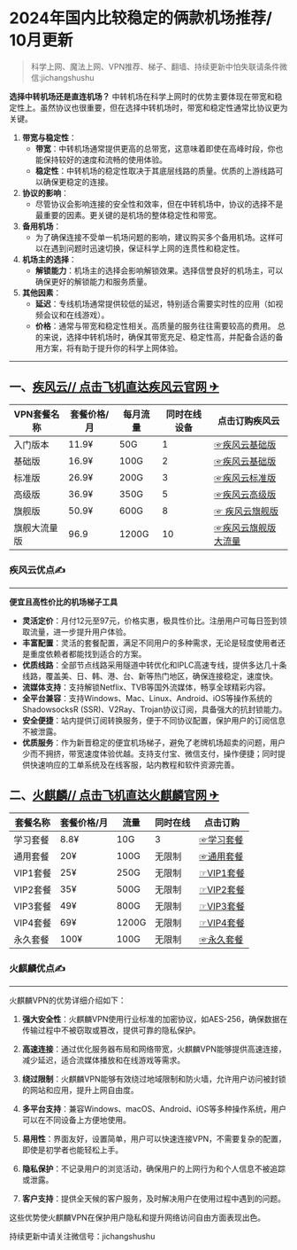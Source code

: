 # 2024年国内比较稳定的俩款机场推荐/ 10月更新
>科学上网、魔法上网、VPN推荐、梯子、翻墙、持续更新中怕失联请条件微信:jichangshushu

**选择中转机场还是直连机场？**
中转机场在科学上网时的优势主要体现在带宽和稳定性上。虽然协议也很重要，但在选择中转机场时，带宽和稳定性通常比协议更为关键。
1. **带宽与稳定性**：
   - **带宽**：中转机场通常提供更高的总带宽，这意味着即使在高峰时段，你也能保持较好的速度和流畅的使用体验。
   - **稳定性**：中转机场的稳定性取决于其底层线路的质量。优质的上游线路可以确保更稳定的连接。
2. **协议的影响**：
   - 尽管协议会影响连接的安全性和效率，但在中转机场中，协议的选择不是最重要的因素。更关键的是机场的整体稳定性和带宽。
3. **备用机场**：
   - 为了确保连接不受单一机场问题的影响，建议购买多个备用机场。这样可以在遇到问题时迅速切换，保证科学上网的连贯性和稳定性。
4. **机场主的选择**：
   - **解锁能力**：机场主的选择会影响解锁效果。选择信誉良好的机场主，可以确保更好的解锁能力和服务质量。
5. **其他因素**：
   - **延迟**：专线机场通常提供较低的延迟，特别适合需要实时性的应用（如视频会议和在线游戏）。
   - **价格**：通常与带宽和稳定性相关。高质量的服务往往需要较高的费用。
总的来说，选择中转机场时，确保其带宽充足、稳定性高，并配备合适的备用方案，将有助于提升你的科学上网体验。

---

## 一、[疾风云//    点击飞机直达疾风云官网 ✈](https://homes.tr25.cn?code=hnmk "疾风云点击飞机直达官网 ✈")

|  VPN套餐名称 | 套餐价格/月 |每月流量   | 同时在线设备  | 点击订购疾风云  |
| ------------ | ------------ | ------------ | ------------ | ------------ |
| 入门版本  |11.9¥   |50G | 1 |[☞疾风云基础版 ](https://homes.tr25.cn?code=hnmk "☞疾风云基础版 ")  |
| 基础版  | 16.9¥   |100G   | 2  |[☞疾风云基础版](https://homes.tr25.cn?code=hnmk "☞疾风云基础版")  |
| 标准版  | 26.9¥  |200G   |  3 |[☞疾风云标准版 ](https://homes.tr25.cn?code=hnmk "☞疾风云标准版 ")  |
| 高级版 |36.9¥   |350G   | 5  | [☞疾风云高级版](https://homes.tr25.cn?code=hnmk "☞疾风云高级版")  |
| 旗舰版  |50.9¥   |600G   | 8  | [☞ 疾风云旗舰版](https://homes.tr25.cn?code=hnmk "☞ 疾风云旗舰版")  |
| 旗舰大流量版  | 96.9  |1200G   | 10  |  [☞疾风云旗舰版大流量](https://homes.tr25.cn?code=hnmk "☞疾风云旗舰版大流量")  |

### 疾风云优点✍
---

**便宜且高性价比的机场梯子工具**

- **灵活定价**：月付12元至97元，价格实惠，极具性价比。注册用户可每日签到领取流量，进一步提升用户体验。
- **丰富配置**：灵活的套餐配置，满足不同用户的多种需求，无论是轻度使用者还是重度依赖者都能找到适合的方案。
- **优质线路**：全部节点线路采用隧道中转优化和IPLC高速专线，提供多达几十条线路，覆盖美、日、韩、港、台、新等热门地区，确保连接稳定，速度快。
- **流媒体支持**：支持解锁Netflix、TVB等国外流媒体，畅享全球精彩内容。
- **全平台兼容**：支持Windows、Mac、Linux、Android、iOS等操作系统的ShadowsocksR (SSR)、V2Ray、Trojan协议订阅，具备强大的抗封锁能力。
- **安全便捷**：站内提供订阅转换服务，便于不同协议配置，保护用户的订阅信息不被泄露。
- **优质服务**：作为新晋稳定的便宜机场梯子，避免了老牌机场超卖的问题，用户少而不拥挤，带宽速度体验优越。支持支付宝、微信支付，操作便捷；同时提供快速响应的工单系统及在线客服，站内教程和软件资源完善。

## 二、[火麒麟//    点击飞机直达火麒麟官网 ✈](https://one.huoqilin520.uk/#/register?code=k3nNabb1 "火麒麟//    点击飞机直达火麒麟官网✈")
| 套餐名称  | 套餐价格/月 | 流量  | 同时在线  | 点击订购  |
| ------------ | ------------ | ------------ | ------------ | ------------ |
| 学习套餐 |8.8¥   | 10G  |3   |[☞学习套餐](https://one.huoqilin520.uk/#/register?code=k3nNabb1 "☞学习套餐")   |
| 通用套餐 |20¥   | 100G  |无限制   |[☞通用套餐](https://one.huoqilin520.uk/#/register?code=k3nNabb1 "☞通用套餐")   |
| VIP1套餐 |25¥   | 250G  |无限制   |[☞VIP1套餐](https://one.huoqilin520.uk/#/register?code=k3nNabb1 "☞VIP1套餐")  |
| VIP2套餐 |35¥   | 500G  |无限制   |[☞VIP2套餐](https://one.huoqilin520.uk/#/register?code=k3nNabb1"☞VIP2套餐")  |
|VIP3套餐   |49¥   | 800G  |无限制   |[☞VIP3套餐](https://one.huoqilin520.uk/#/register?code=k3nNabb1"☞VIP3套餐")   |
| VIP4套餐   |69¥   | 1200G  |无限制   |[☞VIP4套餐 ](https://one.huoqilin520.uk/#/register?code=k3nNabb1 "☞VIP4套餐 ") |
| 永久套餐 |100¥   | 100G  |无限制   |[☞永久套餐 ](https://one.huoqilin520.uk/#/register?code=k3nNabb1 "☞永久套餐 ") |

### 火麒麟优点✍
---
火麒麟VPN的优势详细介绍如下：

1. **强大安全性**：火麒麟VPN使用行业标准的加密协议，如AES-256，确保数据在传输过程中不被窃取或篡改，提供可靠的隐私保护。

2. **高速连接**：通过优化服务器布局和网络带宽，火麒麟VPN能够提供高速连接，减少延迟，适合流媒体播放和在线游戏等需求。

3. **绕过限制**：火麒麟VPN能够有效绕过地域限制和防火墙，允许用户访问被封锁的网站和应用，提升上网自由度。

4. **多平台支持**：兼容Windows、macOS、Android、iOS等多种操作系统，用户可以在不同设备上方便地使用。

5. **易用性**：界面友好，设置简单，用户可以快速连接VPN，不需要复杂的配置，即使是初学者也能轻松上手。

6. **隐私保护**：不记录用户的浏览活动，确保用户的上网行为和个人信息不被追踪或泄露。

7. **客户支持**：提供全天候的客户服务，及时解决用户在使用过程中遇到的问题。

这些优势使火麒麟VPN在保护用户隐私和提升网络访问自由方面表现出色。

持续更新中请关注微信号：jichangshushu
